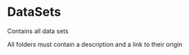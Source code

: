 # DataSets
Contains all data sets

All folders must contain a description and a link to their origin
